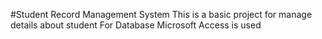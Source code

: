 #Student Record Management System
This is a basic project for manage details about student
For Database Microsoft Access is used